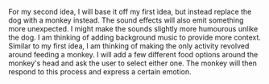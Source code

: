 For my second idea, I will base it off my first idea, but instead replace the dog with a monkey instead. The sound effects will also emit something more unexpected. I might make the sounds slightly more humourous unlike the dog. I am thinking of adding background music to provide more context.
Similar to my first idea, I am thinking of making the only activity revolved around feeding a monkey. I will add a few different food options around the monkey's head and ask the user to select either one. The monkey will then respond to this process and express a certain emotion. 
